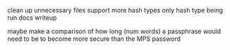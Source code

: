 clean up unnecessary files
support more hash types
only hash type being run
docs
writeup

maybe make a comparison of how long (num words) a passphrase would need to be to become more secure than the MPS password